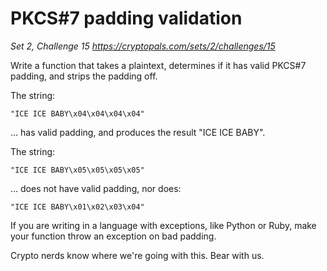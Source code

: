 # PKCS#7 padding validation

_Set 2, Challenge 15_
_https://cryptopals.com/sets/2/challenges/15_

Write a function that takes a plaintext, determines if it has valid PKCS#7 padding, and strips the padding off.

The string:

    "ICE ICE BABY\x04\x04\x04\x04"

... has valid padding, and produces the result "ICE ICE BABY".

The string:

    "ICE ICE BABY\x05\x05\x05\x05"

... does not have valid padding, nor does:

    "ICE ICE BABY\x01\x02\x03\x04"

If you are writing in a language with exceptions, like Python or Ruby, make your function throw an exception on bad padding.

Crypto nerds know where we're going with this. Bear with us.
